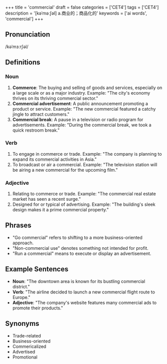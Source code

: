 +++
title = 'commercial'
draft = false
categories = ['CET4']
tags = ['CET4']
description = '[kəˈməː∫əl] a.商业的；商品化的'
keywords = ['ai words', 'commercial']
+++

## Pronunciation
/kəˈmɜːrʃəl/

## Definitions
### Noun
1. **Commerce**: The buying and selling of goods and services, especially on a large scale or as a major industry. Example: "The city's economy thrives on its thriving commercial sector."
2. **Commercial advertisement**: A public announcement promoting a product or service. Example: "The new commercial featured a catchy jingle to attract customers."
3. **Commercial break**: A pause in a television or radio program for advertisements. Example: "During the commercial break, we took a quick restroom break."

### Verb
1. To engage in commerce or trade. Example: "The company is planning to expand its commercial activities in Asia."
2. To broadcast or air a commercial. Example: "The television station will be airing a new commercial for the upcoming film."

### Adjective
1. Relating to commerce or trade. Example: "The commercial real estate market has seen a recent surge."
2. Designed for or typical of advertising. Example: "The building's sleek design makes it a prime commercial property."

## Phrases
- "Go commercial" refers to shifting to a more business-oriented approach.
- "Non-commercial use" denotes something not intended for profit.
- "Run a commercial" means to execute or display an advertisement.

## Example Sentences
- **Noun**: "The downtown area is known for its bustling commercial district."
- **Verb**: "The airline decided to launch a new commercial flight route to Europe."
- **Adjective**: "The company's website features many commercial ads to promote their products."

## Synonyms
- Trade-related
- Business-oriented
- Commericalized
- Advertised
- Promotional
